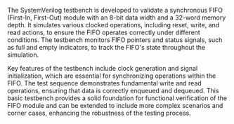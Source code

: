 The SystemVerilog testbench is developed to validate a synchronous FIFO (First-In, First-Out) module with an 8-bit data width and a 32-word memory depth. It simulates various clocked operations, including reset, write, and read actions, to ensure the FIFO operates correctly under different conditions. The testbench monitors FIFO pointers and status signals, such as full and empty indicators, to track the FIFO's state throughout the simulation.

Key features of the testbench include clock generation and signal initialization, which are essential for synchronizing operations within the FIFO. The test sequence demonstrates fundamental write and read operations, ensuring that data is correctly enqueued and dequeued. This basic testbench provides a solid foundation for functional verification of the FIFO module and can be extended to include more complex scenarios and corner cases, enhancing the robustness of the testing process.
